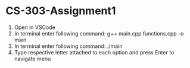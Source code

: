 # CS-303-Assignment1

1. Open in VSCode
2. In terminal enter following command: g++ main.cpp functions.cpp -o main
3. In terminal enter following command: ./main
4. Type respective letter attached to each option and press Enter to navigate menu
